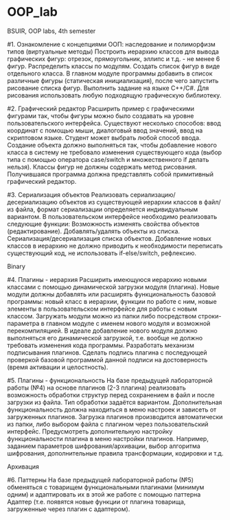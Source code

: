 # OOP_lab
BSUIR, OOP labs, 4th semester

#1. Ознакомление с концепциями ООП: наследование и полиморфизм типов (виртуальные методы)
Построить иерархию классов для вывода графических фигур: отрезок, прямоугольник, эллипс и т.д. - не менее 6 фигур.
Распределить классы по модулям. Создать список фигур в виде отдельного класса.
В главном модуле программы добавить в список различные фигуры (статическая инициализация), после чего запустить рисование списка фигур.
Выполнить задание на языке C++/C#.
Для рисования использовать любую подходящую графическую библиотеку.

#2. Графический редактор
Расширить пример с графическими фигурами так, чтобы фигуры можно было создавать на уровне пользовательского интерфейса.
Существуют несколько способов: ввод координат с помощью мыши, диалоговый ввод значений, ввод на скриптовом языке. Студент может выбрать любой способ ввода.
Создание объекта должно выполняться так, чтобы добавление нового класса в систему не требовало изменения существующего кода (выбор типа с помощью оператора case/switch и множественного if делать нельзя).
Классы фигур не должны содержать метод рисования.
Получившаяся программа должна представлять собой примитивный графический редактор.

#3. Сериализация объектов
Реализовать сериализацию/десериализацию объектов из существующей иерархии классов в файл/из файла, формат сериализации определяется индивидуальным вариантом.
В пользовательском интерфейсе необходимо реализовать следующие функции:
Возможность изменять свойства объектов (редактирование).
Добавлять/удалять объекты из списка.
Сериализация/десериализация списка объектов.
Добавление новых классов в иерархию не должно приводить к необходимости переписать существующий код, не использовать if-else/switch, рефлексию.

Binary

#4. Плагины - иерархия
Расширить имеющуюся иерархию новыми классами с помощью динамической загрузки модуля (плагина).
Новые модули должны добавлять или расширять функциональность базовой программы: новый класс в иерархии, функции по работе с ним, новые элементы в пользовательском интерфейсе для работы с новым классом.
Загружать модули можно из папки либо посредством строки-параметра в главном модуле с именем нового модуля и возможной перекомпиляцией. В идеале добавление нового модуля должно выполняться его динамической загрузкой, т.е. вообще не должно требовать изменения кода программы.
Разработать механизм подписывания плагинов.
Сделать подпись плагина с последующей проверкой базовой программой данной подписи на достоверность (время активации и целостность).

#5. Плагины - функциональность
На базе предыдущей лабораторной работы (№4) на основе плагинов (2-3 плагина) реализовать возможность обработки структур перед сохранением в файл и после загрузки из файла.
Тип обработки задаётся вариантом.
Дополнительная функциональность должна находиться в меню настроек и зависеть от загруженных плагинов. Загрузка плагинов производится автоматически из папки, либо выбором файла с плагином через пользовательский интерфейс.
Предусмотреть дополнительную настройку функциональности плагина в меню настройки плагинов. Например, заданием параметров шифрования/архивации, выбор алгоритма шифрования, дополнительные правила трансформации, кодировки и т.д.

Архивация

#6. Паттерны
На базе предыдущей лабораторной работы (№5) обменяться с товарищем функциональными плагинами (минимум одним) и адаптировать их в этой же работе с помощью паттерна Адаптер (т.е. появятся новые функции от плагина товарища, загруженные через плагин с адаптером).
